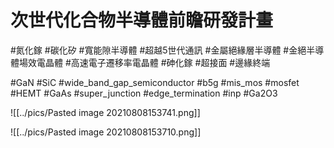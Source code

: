 # 次世代化合物半導體前瞻研發計畫

#氮化鎵 #碳化矽 #寬能隙半導體 #超越5世代通訊 #金屬絕緣層半導體 #金絕半導體場效電晶體 #高速電子遷移率電晶體 #砷化鎵 #超接面 #邊緣終端 

#GaN #SiC #wide_band_gap_semiconductor #b5g #mis_mos #mosfet #HEMT #GaAs #super_junction #edge_termination #inp #Ga2O3 

![[../pics/Pasted image 20210808153741.png]]

![[../pics/Pasted image 20210808153710.png]]
